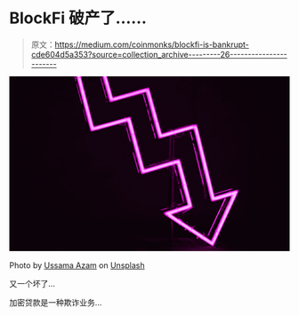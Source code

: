 # BlockFi 破产了……

> 原文：<https://medium.com/coinmonks/blockfi-is-bankrupt-cde604d5a353?source=collection_archive---------26----------------------->

![](img/55d246c2aa8405c8a069ef829dad0a97.png)

Photo by [Ussama Azam](https://unsplash.com/@ussamaazam?utm_source=medium&utm_medium=referral) on [Unsplash](https://unsplash.com?utm_source=medium&utm_medium=referral)

又一个坏了…

加密贷款是一种欺诈业务…
